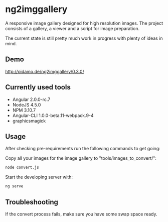 # ng2imggallery
A responsive image gallery designed for high resolution images.
The project consists of a gallery, a viewer and a script for image preparation.

The current state is still pretty much work in progress with plenty of ideas in mind.

## Demo

http://oidamo.de/ng2imggallery/0.3.0/

## Currently used tools

- Angular 2.0.0-rc.7
- NodeJS 4.5.0
- NPM 3.10.7
- Angular-CLI 1.0.0-beta.11-webpack.9-4
- graphicsmagick

## Usage
After checking pre-requirements run the following commands to get going:

Copy all your images for the image gallery to "tools/images_to_convert/":
```bash
node convert.js
```
Start the developing server with:
```bash
ng serve
```

## Troubleshooting

If the convert process fails, make sure you have some swap space ready.
